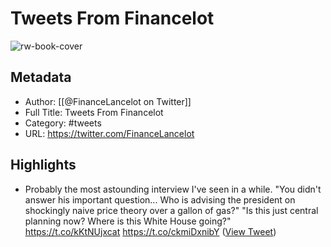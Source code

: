 # Tweets From Financelot

![rw-book-cover](https://pbs.twimg.com/profile_images/1448396488921518081/ZsZKq2Ds.jpg)

## Metadata
- Author: [[@FinanceLancelot on Twitter]]
- Full Title: Tweets From Financelot
- Category: #tweets
- URL: https://twitter.com/FinanceLancelot

## Highlights
- Probably the most astounding interview I've seen in a while.
  "You didn't answer his important question... Who is advising the president on shockingly naive price theory over a gallon of gas?"
  "Is this just central planning now? Where is this White House going?" https://t.co/kKtNUjxcat https://t.co/ckmiDxnibY ([View Tweet](https://twitter.com/FinanceLancelot/status/1545041103749095430))
